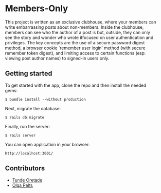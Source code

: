 # Members-Only

This project is written as an exclusive clubhouse, where your members can write embarrassing posts about non-members. Inside the clubhouse, members can see who the author of a post is but, outside, they can only see the story and wonder who wrote itfocused on user authentication and privileges. The key concepts are the use of a secure password digest method, a browser cookie 'remember user login' method (with secure remember token digest), and limiting access to certain functions (esp: viewing post author names) to signed-in users only. 

## Getting started

To get started with the app, clone the repo and then install the needed gems:

```$ bundle install --without production```

Next, migrate the database:

```$ rails db:migrate```

Finally, run the server:

```$ rails server```

You can open application in your browser:

```http://localhost:3001/```


## Contributors

* [Tunde Oretade](https://github.com/tundeiness)
* [Olga Pelts](https://github.com/pelzolga123)
